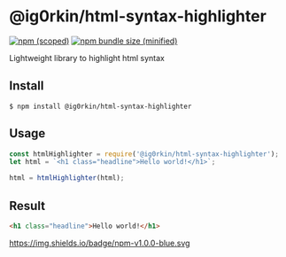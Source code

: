 # @ig0rkin/html-syntax-highlighter


[![npm (scoped)](https://img.shields.io/npm/v/@ig0rkin/html-syntax-highlighter.svg)](https://www.npmjs.com/package/@ig0rkin/html-syntax-highlighter)
[![npm bundle size (minified)](https://img.shields.io/bundlephobia/min/@ig0rkin/html-syntax-highlighter.svg)](https://www.npmjs.com/package/@ig0rkin/html-syntax-highlighter)

Lightweight library to highlight html syntax

## Install

```
$ npm install @ig0rkin/html-syntax-highlighter
```

## Usage

```js
const htmlHighlighter = require('@ig0rkin/html-syntax-highlighter');
let html = `<h1 class="headline">Hello world!</h1>`;

html = htmlHighlighter(html);
```

## Result

```html
<h1 class="headline">Hello world!</h1>
```
https://img.shields.io/badge/npm-v1.0.0-blue.svg
